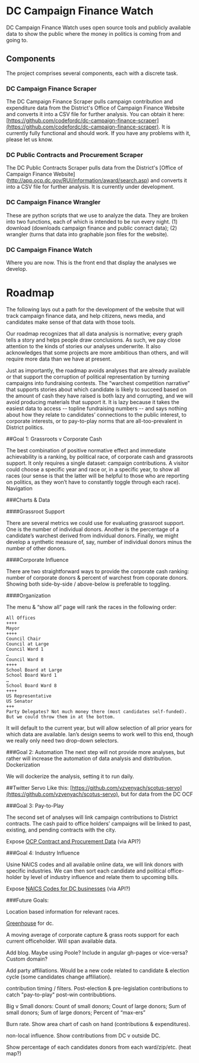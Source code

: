 

# DC Campaign Finance Watch

DC Campaign Finance Watch uses open source tools and publicly available data to show the public where the money in politics is coming from and going to.  

## Components

The project comprises several components, each with a discrete task. 

### DC Campaign Finance Scraper 

The DC Campaign Finance Scraper pulls campaign contribution and expenditure data from the District's Office of Campaign Finance Website and converts it into a CSV file for further analysis. You can obtain it here: [https://github.com/codefordc/dc-campaign-finance-scraper](https://github.com/codefordc/dc-campaign-finance-scraper).  It is currently fully functional and should work.  If you have any problems with it, please let us know. 

### DC Public Contracts and Procurement Scraper 

The DC Public Contracts Scraper pulls  data from the District's [Office of Campaign Finance Website] (http://app.ocp.dc.gov/RUI/information/award/search.asp) and converts it into a CSV file for further analysis. It is currently under development. 


### DC Campaign Finance Wrangler

These are python scripts that we use to analyze the data.  They are broken into two functions, each of which is intended to be run every night.  (1) download (downloads campaign finance and public conract data); (2) wrangler (turns that data into graphable json files for the website). 


### DC Campaign Finance Watch

Where you are now.  This is the front end that display the analyses we develop. 

# Roadmap

The following  lays out a path for the development of the website that will track campaign finance data, and help citizens, news media, and candidates make sense of that data with those tools.  

Our roadmap recognizes that all data analysis is normative; every graph tells a story and helps people draw conclusions. As such, we pay close attention to the kinds of stories our analyses underwrite. It also acknowledges that some projects are more ambitious than others, and will require more data than we have at present. 

Just as importantly, the roadmap avoids analyses that are already available or that support the corruption of political representation by turning campaigns into fundraising contests.  The “warchest competition narrative” that supports stories about which candidate is likely to succeed based on the amount of cash they have raised is both lazy and corrupting, and we will avoid producing materials that support it.  It is lazy because it takes the easiest data to access -- topline fundraising numbers -- and says nothing about how they relate to candidates’ connections to the public interest, to corporate interests, or to pay-to-play norms that are all-too-prevalent in District politics.  

##Goal 1: Grassroots v Corporate Cash

The best combination of positive normative effect and immediate achievability is a ranking, by political race, of corporate cash and grassroots support.  It only requires a single dataset: campaign contributions.  A visitor could choose a specific year and race or, in a specific year, to show all races (our sense is that the latter will be helpful to those who are reporting on politics, as they won’t have to constantly toggle through each race). 
Navigation

###Charts & Data

####Grassroot Support

There are several metrics we could use for evaluating grassroot support.  One is the number of individual donors.  Another is the percentage of a candidate’s warchest derived from individual donors.  Finally, we might develop a synthetic measure of, say, number of individual donors minus the number of other donors. 

####Corporate Influence

There are two straightforward ways to provide the corporate cash ranking: number of corporate donors & percent of warchest from coporate donors.  Showing both side-by-side / above-below is preferable to toggling. 

####Organization

The menu & “show all” page will rank the races in the following order: 

```
All Offices
++++
Mayor
++++
Council Chair
Council at Large
Council Ward 1
…
Council Ward 8
++++
School Board at Large
School Board Ward 1
…
School Board Ward 8
++++
US Representative
US Senator
+++
Party Delegates? Not much money there (most candidates self-funded). 
But we could throw them in at the bottom.
```

It will default to the current year, but will allow selection of all prior years for which data are available. Ian’s design seems to work well to this end, though we really only need two drop-down selectors. 

###Goal 2: Automation
The next step will not provide more analyses, but rather will increase the automation of data analysis and distribution.  
Dockerization

We will dockerize the analysis, setting it to run daily. 

##Twitter Servo
Like this: [https://github.com/vzvenyach/scotus-servo](https://github.com/vzvenyach/scotus-servo), but for data from the DC OCF

###Goal 3: Pay-to-Play

The second set of analyses will link campaign contributions to District contracts.  The cash paid to office holders’ campaigns will be linked to past, existing, and pending contracts with the city. 

Expose [OCP Contract and Procurement Data](http://app.ocp.dc.gov/RUI/information/award/search.asp) (via API?)  

###Goal 4: Industry Influence

Usine NAICS codes and all available online data, we will link donors with specific industries. We can then sort each candidate and political office-holder by level of industry influence and relate them to upcoming bills.  

Expose [NAICS Codes for DC businesses](http://dcra.dc.gov/service/get-general-business-license-gbl) (via API?) 

###Future Goals: 

Location based information for relevant races. 

[Greenhouse](http://allaregreen.us/) for dc. 

A moving average of corporate capture & grass roots support for each current officeholder. Will span available data.

Add blog. Maybe using Poole? Include in angular gh-pages or vice-versa? Custom domain?

Add party affiliations. Would be a new code related to candidate & election cycle (some candidates change affiliation).

contribution timing / filters. Post-election & pre-legislation contributions to catch "pay-to-play" post-win contribubtions. 

Big v Small donors: Count of small donors; Count of large donors; Sum of small donors; Sum of large donors; Percent of “max-ers”

Burn rate. Show area chart of cash on hand (contributions & expenditures).

non-local influence. Show contributions from DC v outside DC.

Show percentage of each candidates donors from each ward/zip/etc. (heat map?)


